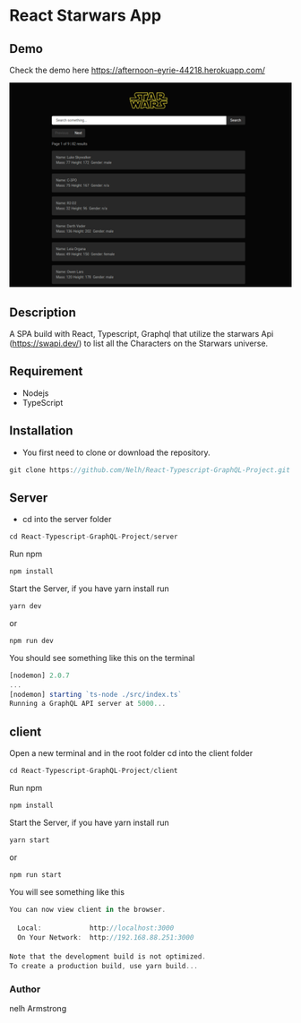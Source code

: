 # React Starwars App

## Demo

Check the demo here https://afternoon-eyrie-44218.herokuapp.com/

![Optional Text](/client/public/poster.png)

## Description

A SPA build with React, Typescript, Graphql that utilize the starwars Api (https://swapi.dev/) to list all the  Characters on the Starwars universe. 

## Requirement

- Nodejs
- TypeScript

## Installation

- You first need to clone or download the repository.

```javascript
git clone https://github.com/Nelh/React-Typescript-GraphQL-Project.git
```

## Server

- cd into the server folder

```javascript
cd React-Typescript-GraphQL-Project/server
```
Run npm

```javascript
npm install
```

Start the Server, if you have yarn install run

```javascript
yarn dev 
```

or

```javascript
npm run dev
```

You should see something like this on the terminal

```javascript
[nodemon] 2.0.7
...
[nodemon] starting `ts-node ./src/index.ts`
Running a GraphQL API server at 5000...
```

## client

Open a new terminal and in the root folder cd into the client folder

```javascript
cd React-Typescript-GraphQL-Project/client
```
Run npm

```javascript
npm install
```

Start the Server, if you have yarn install run

```javascript
yarn start
```

or

```javascript
npm run start
```

You will see something like this

```javascript
You can now view client in the browser.

  Local:            http://localhost:3000
  On Your Network:  http://192.168.88.251:3000

Note that the development build is not optimized.
To create a production build, use yarn build...
```


### Author
nelh Armstrong

